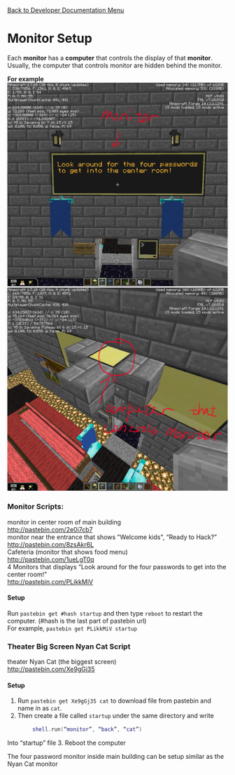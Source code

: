 [Back to Developer Documentation Menu](../developer.md)  
# Monitor Setup  
Each **monitor** has a **computer** that controls the display of that **monitor**.  
Usually, the computer that controls monitor are hidden behind the monitor.

**For example**
![image00](./images/image00.png)
![image01](./images/image01.png)

### Monitor Scripts:
monitor in center room of main building  
http://pastebin.com/2e0i7cb7  
monitor near the entrance that shows "Welcome kids", “Ready to Hack?”  
http://pastebin.com/8zsAkr6L  
Cafeteria (monitor that shows food menu)  
http://pastebin.com/1ueLgT0q  
4 Monitors that displays “Look around for the four passwords to get into the center room!”  
http://pastebin.com/PLikkMiV  

#### Setup

Run `pastebin get #hash startup` and then type `reboot` to restart the computer. (#hash is the last part of pastebin url)  
For example, `pastebin get PLikkMiV startup`



### Theater Big Screen Nyan Cat Script
theater Nyan Cat (the biggest screen)  
http://pastebin.com/Xe9gGj35  

#### Setup
1. Run `pastebin get Xe9gGj35 cat` to download file from pastebin and name in as `cat`.
2. Then create a file called `startup` under the same directory and write
```lua
		shell.run(“monitor”, “back”, “cat”)
```
Into “startup” file
3. Reboot the computer

The four password monitor inside main building can be setup similar as the Nyan Cat monitor
